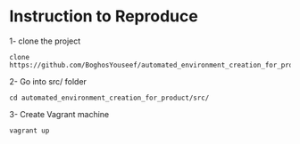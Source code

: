 # Instruction to Reproduce
1- clone the project
```
clone https://github.com/BoghosYouseef/automated_environment_creation_for_product
```

2- Go into src/ folder

```
cd automated_environment_creation_for_product/src/
```

3- Create Vagrant machine

``` vagrant up ```
